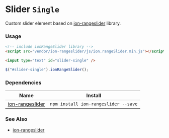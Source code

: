 # Slider `Single`

Custom slider element based on [ion-rangeslider](https://github.com/IonDen/ion.rangeSlider) library.

<!-- STORY -->

### Usage
```html
<!-- include ionRangeSlider library -->
<script src="vendor/ion-rangeslider/js/ion.rangeSlider.min.js"></script>

<input type="text" id="slider-single" />
```
```js
$("#slider-single").ionRangeSlider();
```

### Dependencies

| Name        | Install    |
|-------------|---------|
| [ion-rangeslider](https://github.com/IonDen/ion.rangeSlider) | `npm install ion-rangeslider --save` |

### See Also
- [ion-rangeslider](https://github.com/IonDen/ion.rangeSlider)
